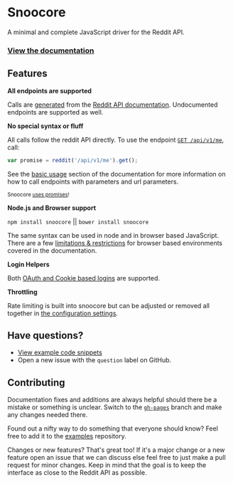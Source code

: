 # Snoocore

A minimal and complete JavaScript driver for the Reddit API.

### [View the documentation](http://trevorsenior.github.io/snoocore)

## Features

**All endpoints are supported**

Calls are [generated](https://github.com/trevorsenior/snooform) from the [Reddit API documentation](http://www.reddit.com/dev/api). Undocumented endpoints are supported as well.

**No special syntax or fluff**

All calls follow the reddit API directly. To use the endpoint [`GET /api/v1/me`](http://www.reddit.com/dev/api#GET_api_v1_me), call:

```javascript
var promise = reddit('/api/v1/me').get();
```


See the [basic usage](http://trevorsenior.github.io/snoocore/basicUsage.html) section of the documentation for more information on how to call endpoints with parameters and url parameters.

<sub>Snoocore [uses promises](http://tsenior.com/snoocore/promises.html)!</sub>

**Node.js and Browser support**

`npm install snoocore` || `bower install snoocore`

The same syntax can be used in node and in browser based JavaScript. There are a few [limitations & restrictions](http://trevorsenior.github.io/snoocore/node-vs-browser.html) for browser based environments covered in the documentation.

**Login Helpers**

Both [OAuth and Cookie based logins](http://trevorsenior.github.io/snoocore/login.html) are supported.

**Throttling**

Rate limiting is built into snoocore but can be adjusted or removed all together in [the configuration settings](http://trevorsenior.github.io/snoocore/config.html).

## Have questions?

 - [View example code snippets](https://github.com/trevorsenior/snoocore-examples/tree/master)
 - Open a new issue with the `question` label on GitHub.

## Contributing

Documentation fixes and additions are always helpful should there be a mistake or something is unclear. Switch to the [`gh-pages`](https://github.com/trevorsenior/snoocore/tree/gh-pages) branch and make any changes needed there.

Found out a nifty way to do something that everyone should know? Feel free to add it to the [examples](https://github.com/trevorsenior/snoocore-examples/tree/master) repository.

Changes or new features? That's great too! If it's a major change or a new feature open an issue that we can discuss else feel free to just make a pull request for minor changes. Keep in mind that the goal is to keep the interface as close to the Reddit API as possible.
